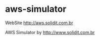 aws-simulator
=============

WebSite http://aws.solidit.com.br

AWS Simulator by http://www.solidit.com.br